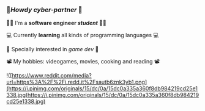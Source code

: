 ### :cowboy_hat_face:*Howdy cyber-partner* :vulcan_salute:

:mechanical_arm::robot: I'm a **software engineer _student_** :mechanical_arm::robot:

:computer: Currently **learning** all kinds of programming languages :computer:

:space_invader: Specially interested in _game dev_ :space_invader:

:film_projector: My hobbies: videogames, movies, cooking and reading :film_projector:

!([https://www.reddit.com/media?url=https%3A%2F%2Fi.redd.it%2Fsautb6znk3yb1.png](https://i.pinimg.com/originals/15/dc/0a/15dc0a335a360f8db984219cd25e1338.jpg)https://i.pinimg.com/originals/15/dc/0a/15dc0a335a360f8db984219cd25e1338.jpg)
